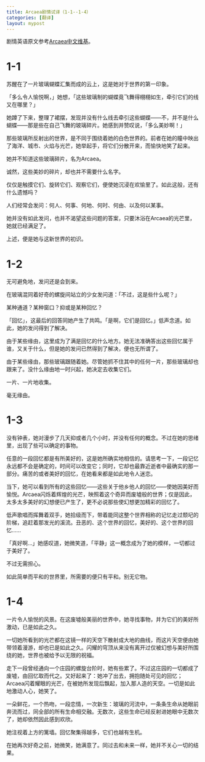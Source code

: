 ```yaml
---
title: Arcaea剧情试译（1-1--1-4）
categories: [翻译]
layout: mypost
---
```


剧情英语原文参考[Arcaea中文维基](http://link.zhihu.com/?target=https%3A//wiki.arcaea.cn/index.php/%E6%95%85%E4%BA%8B%E6%A8%A1%E5%BC%8F%E5%89%A7%E6%83%85%E8%AF%A6%E8%A1%A8%231-1)。



# 1-1

苏醒在了一片玻璃蝴蝶汇集而成的云上，这是她对于世界的第一印象。

「多么令人愉悦啊，」她想，「这些玻璃制的蝴蝶竟飞舞得栩栩如生，牵引它们的线又在哪里？」

她蹲了下来，整理了裙摆，发现并没有什么线去牵引这些蝴蝶——不，并不是什么蝴蝶——那是些在自己飞舞的玻璃碎片。她感到并赞叹说，「多么美妙啊！」

那些玻璃所反射出的世界，是不同于围绕着她的白色世界的。前者在她的瞳中映出了海洋、城市、火焰与光芒，她举起手，将它们分散开来，而愉快地笑了起来。

她并不知道这些玻璃碎片，名为Arcaea。

诚然，这些美妙的碎片，却也并不需要什么名字。

仅仅是触摸它们、旋转它们、观察它们，便使她沉浸在欢愉里了。如此这般，还有什么遗憾吗？

人们经常会发问：何人、何事、何地、何时、何由、以及何以某事。

她并没有如此发问，也并不渴望这些问题的答案，只要沐浴在Arcaea的光芒里，她就已经满足了。

上述，便是她与这新世界的初识。



# 1-2

无可避免地，发问还是会到来。

在玻璃混同着好奇的螺旋间站立的少女发问道：「不过，这是些什么呢？」

某种通道？某种窗口？抑或是某种回忆？

「回忆」，这最后的回答同她产生了共鸣。「是啊，它们是回忆。」低声念道。如此，她的发问得到了解决。

由于某些缘由，这里成为了满是回忆的什么地方。她无法准确答出这些回忆属于谁，又关于什么，但是她的发问已然得到了解决，便也无所谓了。

由于某些缘由，那些玻璃跟随着她。尽管她抓不住其中的任何一片，那些玻璃却也跟来了。没什么缘由地一时兴起，她决定去收集它们。



一片、一片地收集。

毫无缘由。



# 1-3

没有钟表，她对漫步了几天抑或者几个小时，并没有任何的概念。不过在她的思绪里，出现了些可以确定的事物。

任意的一段回忆都是有所美好的，这是她所确实地相信的。请思考一下，一段记忆永远都不会是确定的，时间可以改变它；同时，它却也最靠近逝者中最确实的那一部分。痛苦的或者美好的回忆，在她看来都是如此地令人迷恋。

当下，她可以看到所有的这些回忆——这些关于他乡他人的回忆——使她因美好而愉悦。Arcaea闪烁着辉煌的光芒，映照着这个奇异而废墟般的世界；仅是因此，太多太多美好的幻想便已产生了，更不必说那些使幻想更加精彩的回忆了。

低声歌唱而挥舞着双手，她拾级而下，带着能同这整个世界相称的记忆走过颓圮的阶梯，追赶着那发光的溪流。丑恶的、这个世界的回忆，美好的、这个世界的回忆……

「真好啊…」她感叹道，她微笑道，「平静」这一概念成为了她的模样，一切都过于美好了。

不过无需担心。

如此简单而平和的世界里，所需要的便只有平和。别无它物。



# 1-4

一片令人愉悦的风景。在这废墟般美丽的世界中，她寻找事物，并为它们的美好所激动，已是如此之久。

一切她所看到的光芒都在这镜一样的天空下散射成大地的曲线，而这片天空便由她带领着漫游，却也已是如此之久。闪耀的穹顶从来没有离开过仅被幻想与美好所围绕的她，世界也被给予以无限的祝福。

走下一段曾经通向一个庄园的螺旋台阶时，她有些累了。不过这庄园的一切都成了废墟，由回忆取而代之。又好起来了：她冲了出去，拥抱随处可见的回忆；Arcaea闪着耀眼的光芒，在被她所发现后飘起，加入那人造的天空。一切是如此地激动人心，她笑了。



一朵鲜花，一个热吻，一段恋情，一次新生：玻璃的河流中，一条条生命从她眼前奔流而过，同全部的所有生命相交融。无数次，这些生命已经反射进她眼中无数次了，她却依然因此感到欢欣。

她注视着上方的篱墙。回忆聚集得越多，它们也越有生机。

在她再次好奇之前，她微笑，她满意了。同过去和未来一样，她并不关心一切的结果。